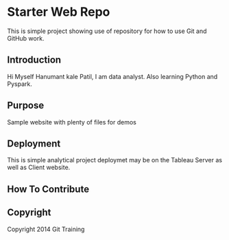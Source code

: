 # Starter Web Repo

This is simple project showing use of repository for how to use Git and GitHub work.

## Introduction
Hi Myself Hanumant kale Patil, I am data analyst. Also learning Python and Pyspark.
## Purpose

Sample website with plenty of files for demos

## Deployment
This is simple analytical project deploymet may be on the Tableau Server as well as Client website. 

## How To Contribute

## Copyright
Copyright 2014 Git Training